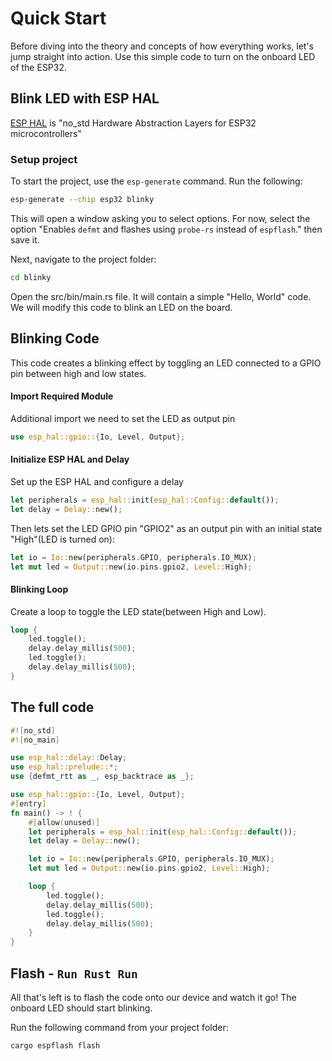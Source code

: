 # Quick Start

Before diving into the theory and concepts of how everything works, let's jump straight into action. Use this simple code to turn on the onboard LED of the ESP32.

## Blink LED with ESP HAL
[ESP HAL](https://github.com/esp-rs/esp-hal) is "no_std Hardware Abstraction Layers for ESP32 microcontrollers"


### Setup project

To start the project, use the `esp-generate` command. Run the following:

```sh
esp-generate --chip esp32 blinky
```

This will open a window asking you to select options. For now, select the option "Enables `defmt` and flashes using `probe-rs` instead of `espflash`." then save it.

Next, navigate to the project folder:
```sh
cd blinky
```

Open the src/bin/main.rs file. It will contain a simple "Hello, World" code. We will modify this code to blink an LED on the board.

## Blinking Code

This code creates a blinking effect by toggling an LED connected to a GPIO pin between high and low states.

#### Import Required Module
Additional import we need to set the LED as output pin
```rust
use esp_hal::gpio::{Io, Level, Output};
```

#### Initialize ESP HAL and Delay
Set up the ESP HAL and configure a delay
```rust
let peripherals = esp_hal::init(esp_hal::Config::default());
let delay = Delay::new();
```

Then lets set the LED GPIO pin "GPIO2" as an output pin with an initial state "High"(LED is turned on):
```rust
let io = Io::new(peripherals.GPIO, peripherals.IO_MUX);
let mut led = Output::new(io.pins.gpio2, Level::High);
```

#### Blinking Loop
Create a loop to toggle the LED state(between High and Low).
```rust
loop {
    led.toggle();
    delay.delay_millis(500);
    led.toggle();
    delay.delay_millis(500);
}
```

## The full code
```rust
#![no_std]
#![no_main]

use esp_hal::delay::Delay;
use esp_hal::prelude::*;
use {defmt_rtt as _, esp_backtrace as _};

use esp_hal::gpio::{Io, Level, Output};
#[entry]
fn main() -> ! {
    #[allow(unused)]
    let peripherals = esp_hal::init(esp_hal::Config::default());
    let delay = Delay::new();

    let io = Io::new(peripherals.GPIO, peripherals.IO_MUX);
    let mut led = Output::new(io.pins.gpio2, Level::High);

    loop {
        led.toggle();
        delay.delay_millis(500);
        led.toggle();
        delay.delay_millis(500);
    }
}

```

## Flash - `Run Rust Run`
All that's left is to flash the code onto our device and watch it go! The onboard LED should start blinking.

Run the following command from your project folder:
```rust
cargo espflash flash
```
